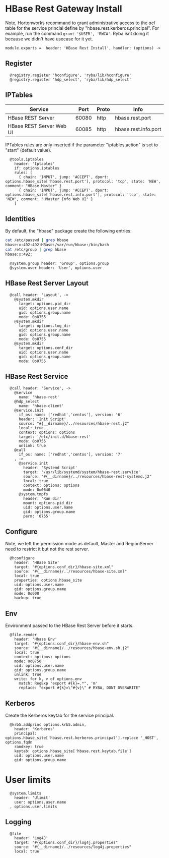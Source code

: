 
# HBase Rest Gateway Install

Note, Hortonworks recommand to grant administrative access to the _acl_ table
for the service princial define by "hbase.rest.kerberos.principal". For example,
run the command `grant '$USER', 'RWCA'`. Ryba isnt doing it because we didn't
have usecase for it yet.

    module.exports =  header: 'HBase Rest Install', handler: (options) ->

## Register

      @registry.register 'hconfigure', 'ryba/lib/hconfigure'
      @registry.register 'hdp_select', 'ryba/lib/hdp_select'

## IPTables

| Service                    | Port  | Proto | Info                   |
|----------------------------|-------|-------|------------------------|
| HBase REST Server          | 60080 | http  | hbase.rest.port        |
| HBase REST Server Web UI   | 60085 | http  | hbase.rest.info.port   |

IPTables rules are only inserted if the parameter "iptables.action" is set to
"start" (default value).

      @tools.iptables
        header: 'Iptables'
        if: options.iptables
        rules: [
          { chain: 'INPUT', jump: 'ACCEPT', dport: options.hbase_site['hbase.rest.port'], protocol: 'tcp', state: 'NEW', comment: "HBase Master" }
          { chain: 'INPUT', jump: 'ACCEPT', dport: options.hbase_site['hbase.rest.info.port'], protocol: 'tcp', state: 'NEW', comment: "HMaster Info Web UI" }
        ]

## Identities

By default, the "hbase" package create the following entries:

```bash
cat /etc/passwd | grep hbase
hbase:x:492:492:HBase:/var/run/hbase:/bin/bash
cat /etc/group | grep hbase
hbase:x:492:
```

      @system.group header: 'Group', options.group
      @system.user header: 'User', options.user

## HBase Rest Server Layout

      @call header: 'Layout', ->
        @system.mkdir
          target: options.pid_dir
          uid: options.user.name
          gid: options.group.name
          mode: 0o0755
        @system.mkdir
          target: options.log_dir
          uid: options.user.name
          gid: options.group.name
          mode: 0o0755
        @system.mkdir
          target: options.conf_dir
          uid: options.user.name
          gid: options.group.name
          mode: 0o0755

## HBase Rest Service

      @call header: 'Service', ->
        @service
          name: 'hbase-rest'
        @hdp_select
          name: 'hbase-client'
        @service.init
          if_os: name: ['redhat','centos'], version: '6'
          header: 'Init Script'
          source: "#{__dirname}/../resources/hbase-rest.j2"
          local: true
          context: options: options
          target: '/etc/init.d/hbase-rest'
          mode: 0o0755
          unlink: true
        @call
          if_os: name: ['redhat','centos'], version: '7'
        , ->
          @service.init
            header: 'Systemd Script'
            target: '/usr/lib/systemd/system/hbase-rest.service'
            source: "#{__dirname}/../resources/hbase-rest-systemd.j2"
            local: true
            context: options: options
            mode: 0o0640
          @system.tmpfs
            header: 'Run dir'
            mount: options.pid_dir
            uid: options.user.name
            gid: options.group.name
            perm: '0755'

## Configure

Note, we left the permission mode as default, Master and RegionServer need to
restrict it but not the rest server.

      @hconfigure
        header: 'HBase Site'
        target: "#{options.conf_dir}/hbase-site.xml"
        source: "#{__dirname}/../resources/hbase-site.xml"
        local: true
        properties: options.hbase_site
        uid: options.user.name
        gid: options.group.name
        mode: 0o600
        backup: true

## Env

Environment passed to the HBase Rest Server before it starts.

      @file.render
        header: 'Hbase Env'
        target: "#{options.conf_dir}/hbase-env.sh"
        source: "#{__dirname}/../resources/hbase-env.sh.j2"
        local: true
        context: options: options
        mode: 0o0750
        uid: options.user.name
        gid: options.group.name
        unlink: true
        write: for k, v of options.env
          match: RegExp "export #{k}=.*", 'm'
          replace: "export #{k}=\"#{v}\" # RYBA, DONT OVERWRITE"

## Kerberos

Create the Kerberos keytab for the service principal.

      @krb5.addprinc options.krb5.admin,
        header: 'Kerberos'
        principal: options.hbase_site['hbase.rest.kerberos.principal'].replace '_HOST', options.fqdn
        randkey: true
        keytab: options.hbase_site['hbase.rest.keytab.file']
        uid: options.user.name
        gid: options.group.name

# User limits

      @system.limits
        header: 'Ulimit'
        user: options.user.name
      , options.user.limits

## Logging

      @file
        header: 'Log4J'
        target: "#{options.conf_dir}/log4j.properties"
        source: "#{__dirname}/../resources/log4j.properties"
        local: true
